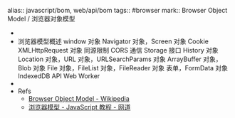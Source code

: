 alias:: javascript/bom, web/api/bom
tags:: #browser
mark:: Browser Object Model / 浏览器对象模型

-
- 浏览器模型概述
  window 对象
  Navigator 对象，Screen 对象
  Cookie
  XMLHttpRequest 对象
  同源限制
  CORS 通信
  Storage 接口
  History 对象
  Location 对象，URL 对象，URLSearchParams 对象
  ArrayBuffer 对象，Blob 对象
  File 对象，FileList 对象，FileReader 对象
  表单，FormData 对象
  IndexedDB API
  Web Worker
-
- Refs
  - [Browser Object Model - Wikipedia](https://en.wikipedia.org/wiki/Browser_Object_Model)
  - [浏览器模型 - JavaScript 教程 - 网道](https://wangdoc.com/javascript/bom/)